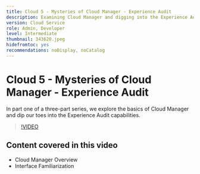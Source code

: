 ```yaml
---
title: Cloud 5 - Mysteries of Cloud Manager - Experience Audit
description: Examining Cloud Manager and digging into the Experience Audit feature
version: Cloud Service
role: Admin, Developer
level: Intermediate
thumbnail: 343620.jpeg
hidefromtoc: yes
recommendations: noDisplay, noCatalog
---
```

# Cloud 5 - Mysteries of Cloud Manager - Experience Audit

In part one of a three-part series, we explore the basics of Cloud Manager and dip our toes into the Experience Audit capabilities.

>[!VIDEO](https://video.tv.adobe.com/v/343620?quality=12&learn=on)

## Content covered in this video

+ Cloud Manager Overview
+ Interface Familiarization
